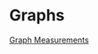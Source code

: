 

# Graphs



[Graph Measurements](https://www.geeksforgeeks.org/graph-measurements-length-distance-diameter-eccentricity-radius-center/)
